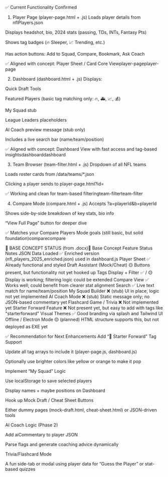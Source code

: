 ✅ Current Functionality Confirmed
1. Player Page (player-page.html + .js)
Loads player details from nflPlayers.json

Displays headshot, bio, 2024 stats (passing, TDs, INTs, Fantasy Pts)

Shows tag badges (🔥 Sleeper, 📈 Trending, etc.)

Has action buttons: Add to Squad, Compare, Bookmark, Ask Coach

✅ Aligned with concept: Player Sheet / Card Core Viewplayer-pageplayer-page

2. Dashboard (dashboard.html + .js)
Displays:

Quick Draft Tools

Featured Players (basic tag matching only: 🔥, 🚑, 📈, 💰)

My Squad stub

League Leaders placeholders

AI Coach preview message (stub only)

Includes a live search bar (name/team/position)

✅ Aligned with concept: Dashboard View with fast access and tag-based insightsdashboarddashboard

3. Team Browser (team-filter.html + .js)
Dropdown of all NFL teams

Loads roster cards from /data/teams/*.json

Clicking a player sends to player-page.html?id=

✅ Working and clean for team-based filteringteam-filterteam-filter

4. Compare Mode (compare.html + .js)
Accepts ?a=playerId&b=playerId

Shows side-by-side breakdown of key stats, bio info

“View Full Page” button for deeper dive

✅ Matches your Compare Players Mode goals (still basic, but solid foundation)comparecompare

🧪 BASE CONCEPT STATUS (from .docx)🧪 Base Concept
Feature	Status	Notes
JSON Data Loaded	✅	Enriched version (nfl_players_2025_enriched.json) used in dashboard.js
Player Sheet	✅	Already functional and styled
Draft Assistant (Mock/Cheat)	🟡	Buttons present, but functionality not yet hooked up
Tags Display + Filter	✅ / 🟡	Display is working; filtering logic could be extended
Compare View	✅	Works well; could benefit from clearer stat alignment
Search	✅	Live text match for name/team/position
My Squad Builder	❌ (stub)	UI in place, logic not yet implemented
AI Coach Mode	❌ (stub)	Static message only; no JSON-based commentary yet
Flashcard Game / Trivia	❌	Not implemented yet
Starter Forward Feature	❌	Not present yet, but easy to add with tags like "starterforward"
Visual Themes	✅	Good branding via splash and Tailwind UI
Offline / Electron Mode	🟡 (planned)	HTML structure supports this, but not deployed as EXE yet

✅ Recommendation for Next Enhancements
Add “🚀 Starter Forward” Tag Support

Update all tag arrays to include it (player-page.js, dashboard.js)

Optionally use brighter colors like yellow or orange to make it pop

Implement “My Squad” Logic

Use localStorage to save selected players

Display names + maybe positions on Dashboard

Hook up Mock Draft / Cheat Sheet Buttons

Either dummy pages (mock-draft.html, cheat-sheet.html) or JSON-driven tools

AI Coach Logic (Phase 2)

Add aiCommentary to player JSON

Parse flags and generate coaching advice dynamically

Trivia/Flashcard Mode

A fun side-tab or modal using player data for “Guess the Player” or stat-based quizzes
